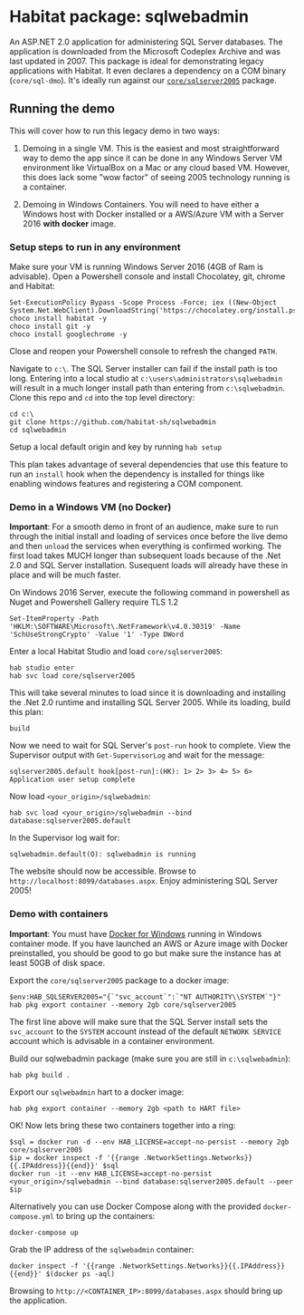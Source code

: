 # Habitat package: sqlwebadmin

An ASP.NET 2.0 application for administering SQL Server databases. The application is downloaded from the Microsoft Codeplex Archive and was last updated in 2007. This package is ideal for demonstrating legacy applications with Habitat. It even declares a dependency on a COM binary (`core/sql-dmo`). It's ideally run against our [`core/sqlserver2005`](https://github.com/habitat-sh/core-plans/tree/master/sqlserver2005) package.


## Running the demo

This will cover how to run this legacy demo in two ways:

1. Demoing in a single VM. This is the easiest and most straightforward way to demo the app since it can be done in any Windows Server VM environment like VirtualBox on a Mac or any cloud based VM. However, this does lack some "wow factor" of seeing 2005 technology running is a container.

1. Demoing in Windows Containers. You will need to have either a Windows host with Docker installed or a AWS/Azure VM with a Server 2016 **with docker** image.

### Setup steps to run in any environment

Make sure your VM is running Windows Server 2016 (4GB of Ram is advisable). Open a Powershell console and install Chocolatey, git, chrome and Habitat:

```
Set-ExecutionPolicy Bypass -Scope Process -Force; iex ((New-Object System.Net.WebClient).DownloadString('https://chocolatey.org/install.ps1'))
choco install habitat -y
choco install git -y
choco install googlechrome -y
```

Close and reopen your Powershell console to refresh the changed `PATH`.

Navigate to `c:\`. The SQL Server installer can fail if the install path is too long. Entering into a local studio at `c:\users\administrators\sqlwebadmin` will result in a much longer install path than entering from `c:\sqlwebadmin`. Clone this repo and `cd` into the top level directory:

```
cd c:\
git clone https://github.com/habitat-sh/sqlwebadmin
cd sqlwebadmin
```

Setup a local default origin and key by running `hab setup`

This plan takes advantage of several dependencies that use this feature to run an `install` hook when the dependency is installed for things like enabling windows features and registering a COM component.

### Demo in a Windows VM (no Docker)

**Important**: For a smooth demo in front of an audience, make sure to run through the initial install and loading of services once before the live demo and then `unload` the services when everything is confirmed working. The first load takes MUCH longer than subsequent loads because of the .Net 2.0 and SQL Server installation. Susequent loads will already have these in place and will be much faster.

On Windows 2016 Server, execute the following command in powershell as Nuget and Powershell Gallery require TLS 1.2

```
Set-ItemProperty -Path 'HKLM:\SOFTWARE\Microsoft\.NetFramework\v4.0.30319' -Name 'SchUseStrongCrypto' -Value '1' -Type DWord
```

Enter a local Habitat Studio and load `core/sqlserver2005`:

```
hab studio enter
hab svc load core/sqlserver2005
```

This will take several minutes to load since it is downloading and installing the .Net 2.0 runtime and installing SQL Server 2005. While its loading, build this plan:

```
build
```

Now we need to wait for SQL Server's `post-run` hook to complete. View the Supervisor output with `Get-SupervisorLog` and wait for the message:

```
sqlserver2005.default hook[post-run]:(HK): 1> 2> 3> 4> 5> 6> Application user setup complete
```

Now load `<your_origin>/sqlwebadmin`:

```
hab svc load <your_origin>/sqlwebadmin --bind database:sqlserver2005.default
```

In the Supervisor log wait for:

```
sqlwebadmin.default(O): sqlwebadmin is running
```

The website should now be accessible. Browse to `http://localhost:8099/databases.aspx`. Enjoy administering SQL Server 2005!

### Demo with containers

**Important**: You must have [Docker for Windows](https://www.docker.com/docker-windows) running in Windows container mode. If you have launched an AWS or Azure image with Docker preinstalled, you should be good to go but make sure the instance has at least 50GB of disk space.

Export the `core/sqlserver2005` package to a docker image:

```
$env:HAB_SQLSERVER2005="{`"svc_account`":`"NT AUTHORITY\\SYSTEM`"}"
hab pkg export container --memory 2gb core/sqlserver2005
```

The first line above will make sure that the SQL Server install sets the `svc_account` to the `SYSTEM` account instead of the default `NETWORK SERVICE` account which is advisable in a container environment.

Build our sqlwebadmin package (make sure you are still in `c:\sqlwebadmin`):

```
hab pkg build .
```

Export our `sqlwebadmin` hart to a docker image:

```
hab pkg export container --memory 2gb <path to HART file>
```

OK! Now lets bring these two containers together into a ring:

```
$sql = docker run -d --env HAB_LICENSE=accept-no-persist --memory 2gb core/sqlserver2005
$ip = docker inspect -f '{{range .NetworkSettings.Networks}}{{.IPAddress}}{{end}}' $sql
docker run -it --env HAB_LICENSE=accept-no-persist <your_origin>/sqlwebadmin --bind database:sqlserver2005.default --peer $ip
```

Alternatively you can use Docker Compose along with the provided `docker-compose.yml` to bring up the containers:

```
docker-compose up
```

Grab the IP address of the `sqlwebadmin` container:

```
docker inspect -f '{{range .NetworkSettings.Networks}}{{.IPAddress}}{{end}}' $(docker ps -aql)
```

Browsing to `http://<CONTAINER_IP>:8099/databases.aspx` should bring up the application.
